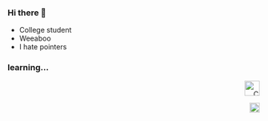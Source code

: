 ### Hi there 👋

<ul>
  <li>College student</li>
  <li>Weeaboo</li>
  <li>I hate pointers</li>
  </ul>

### learning...
<p align="right"><img src="https://img.icons8.com/color/452/c-programming.png" alt="C" width="30"/>
<p align="right"><img src="https://upload.wikimedia.org/wikipedia/commons/thumb/1/18/ISO_C%2B%2B_Logo.svg/1822px-ISO_C%2B%2B_Logo.svg.png" alt="C" width="20"/>











<!--
**Suketa-tan/Suketa-tan** is a ✨ _special_ ✨ repository because its `README.md` (this file) appears on your GitHub profile.

Here are some ideas to get you started:

- 🔭 I’m currently working on ...
- 🌱 I’m currently learning ...
- 👯 I’m looking to collaborate on ...
- 🤔 I’m looking for help with ...
- 💬 Ask me about ...
- 📫 How to reach me: ...
- 😄 Pronouns: ...
- ⚡ Fun fact: ...
-->
